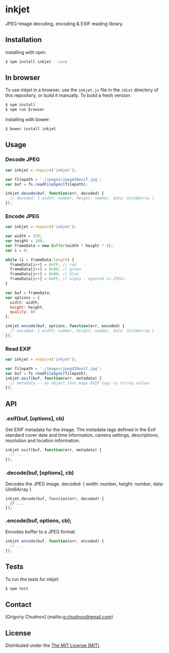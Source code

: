 # inkjet
JPEG-Image decoding, encoding & EXIF reading library.

## Installation

installing with npm:
```bash
$ npm install inkjet --save
```

## In browser

To use _inkjet_ in a browser, use the `inkjet.js` file in the `/dist` directory of this repository, or build it manually. To build a fresh version:

```bash
$ npm install
$ npm run browser
```

installing with bower:
```bash
$ bower install inkjet
```

## Usage

### Decode JPEG
```javascript
var inkjet = require('inkjet');

var filepath = './images/jpeg420exif.jpg';
var buf = fs.readFileSync(filepath);

inkjet.decode(buf, function(err, decoded) {
  // decoded: { width: number, height: number, data: Uint8Array }
});
```

### Encode JPEG
```javascript
var inkjet = require('inkjet');

var width = 320;
var height = 180;
var frameData = new Buffer(width * height * 4);
var i = 0;

while (i < frameData.length) {
  frameData[i++] = 0xFF; // red
  frameData[i++] = 0x00; // green
  frameData[i++] = 0x00; // blue
  frameData[i++] = 0xFF; // alpha - ignored in JPEGs
}

var buf = frameData;
var options = {
  width: width,
  height: height,
  quality: 80
};

inkjet.encode(buf, options, function(err, encoded) {
  // encoded: { width: number, height: number, data: Uint8Array }
});
```

### Read EXIF
```javascript
var inkjet = require('inkjet');

var filepath = './images/jpeg420exif.jpg';
var buf = fs.readFileSync(filepath);
inkjet.exif(buf, function(err, metadata) {
  // metadata -- an object that maps EXIF tags to string values
});
```

## API

### .exif(buf, [options], cb)
Get EXIF metadata for the image. The metadata tags defined in the Exif standard cover date and time information, camera settings, descriptions, resolution and  location information.

```javascript
inkjet.exif(buf, function(err, metadata) {
  // ...
});
```

### .decode(buf, [options], cb)
Decodes the JPEG image.
decoded: { width: number, height: number, data: Uint8Array }
```javsscript
inkjet.decode(buf, function(err, decoded) {
  // ...
});
```

### .encode(buf, options, cb);
Encodes buffer to a JPEG format.
```javascript
inkjet.encode(buf, function(err, encoded) {
  // ...
});
```

## Tests

To run the tests for _inkjet_:
```bash
$ npm test
```

## Contact

[Grigoriy Chudnov] (mailto:g.chudnov@gmail.com)


## License

Distributed under the [The MIT License (MIT)](https://github.com/gchudnov/inkjet/blob/master/LICENSE).
